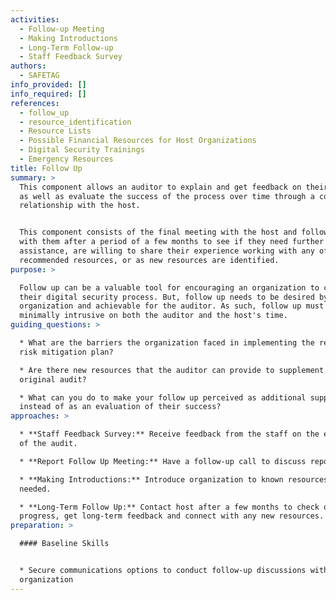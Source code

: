 ```yaml
---
activities:
  - Follow-up Meeting
  - Making Introductions
  - Long-Term Follow-up
  - Staff Feedback Survey
authors:
  - SAFETAG
info_provided: []
info_required: []
references:
  - follow_up
  - resource_identification
  - Resource Lists
  - Possible Financial Resources for Host Organizations
  - Digital Security Trainings
  - Emergency Resources
title: Follow Up
summary: >
  This component allows an auditor to explain and get feedback on their report
  as well as evaluate the success of the process over time through a continued
  relationship with the host.


  This component consists of the final meeting with the host and following up
  with them after a period of a few months to see if they need further
  assistance, are willing to share their experience working with any of the
  recommended resources, or as new resources are identified.
purpose: >

  Follow up can be a valuable tool for encouraging an organization to continue
  their digital security process. But, follow up needs to be desired by an
  organization and achievable for the auditor. As such, follow up must be
  minimally intrusive on both the auditor and the host's time. 
guiding_questions: >

  * What are the barriers the organization faced in implementing the recommended
  risk mitigation plan?

  * Are there new resources that the auditor can provide to supplement the
  original audit?

  * What can you do to make your follow up perceived as additional support
  instead of as an evaluation of their success?
approaches: >

  * **Staff Feedback Survey:** Receive feedback from the staff on the execution
  of the audit.

  * **Report Follow Up Meeting:** Have a follow-up call to discuss report.

  * **Making Introductions:** Introduce organization to known resources as
  needed.

  * **Long-Term Follow Up:** Contact host after a few months to check on
  progress, get long-term feedback and connect with any new resources.
preparation: >

  #### Baseline Skills


  * Secure communications options to conduct follow-up discussions with
  organization
---
```


